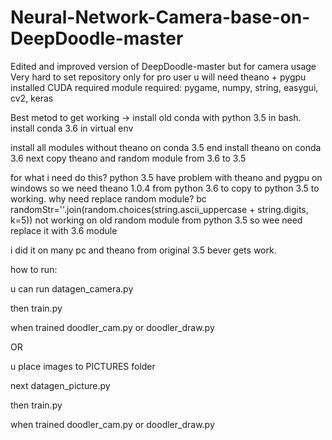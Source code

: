 # Neural-Network-Camera-base-on-DeepDoodle-master
Edited and improved version of DeepDoodle-master but for camera usage
Very hard to set repository only for pro user
u will need theano + pygpu installed
CUDA required
module required: pygame, numpy, string, easygui, cv2, keras

Best metod to get working -> install old conda with python 3.5 in bash. install conda 3.6 in virtual env

install all modules without theano on conda 3.5 end install theano on conda 3.6 next copy theano and random module from 3.6 to 3.5

for what i need do this? python 3.5 have problem with theano and pygpu on windows so we need theano 1.0.4 from python 3.6 to copy to python 3.5 to working.
why need replace random module?
bc randomStr=''.join(random.choices(string.ascii_uppercase + string.digits, k=5)) not working on old random module from python 3.5 so wee need replace it with 3.6 module

i did it on many pc and theano from original 3.5 bever gets work.

how to run:

u can run datagen_camera.py

then train.py

when trained doodler_cam.py or doodler_draw.py


OR


u place images to PICTURES folder

next datagen_picture.py

then train.py

when trained doodler_cam.py or doodler_draw.py

